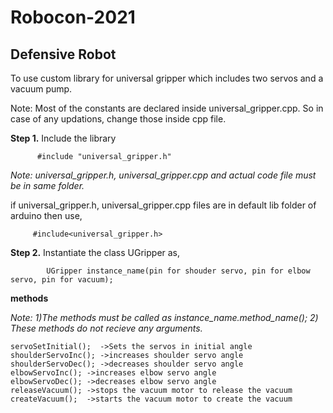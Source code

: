 # Robocon-2021

## Defensive Robot

To use custom library for universal gripper which includes two servos and a vacuum pump.

Note: Most of the constants are declared inside universal_gripper.cpp. So in case of any updations, change those inside cpp file.

**Step 1.** Include the library
```
      #include "universal_gripper.h" 
```
      
*Note: universal_gripper.h, universal_gripper.cpp and actual code file must be in same folder.*
      
if universal_gripper.h, universal_gripper.cpp files are in default lib folder of arduino then use,
 ```
      #include<universal_gripper.h>
 ```     
      
**Step 2.** Instantiate the class UGripper as,
```
        UGripper instance_name(pin for shouder servo, pin for elbow servo, pin for vacuum);
```        

**methods**

*Note: 1)The methods must be called as instance_name.method_name();
      2) These methods do not recieve any arguments.*
```      
servoSetInitial();  ->Sets the servos in initial angle
shoulderServoInc(); ->increases shoulder servo angle
shoulderServoDec(); ->decreases shoulder servo angle
elbowServoInc(); ->increases elbow servo angle
elbowServoDec(); ->decreases elbow servo angle
releaseVacuum(); ->stops the vacuum motor to release the vacuum
createVacuum();  ->starts the vacuum motor to create the vacuum
```
